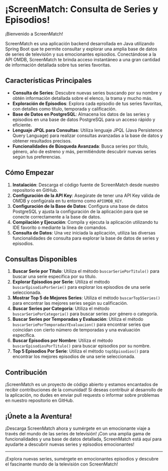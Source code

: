 # **¡ScreenMatch: Consulta de Series y Episodios!**

¡Bienvenido a ScreenMatch!

ScreenMatch es una aplicación backend desarrollada en Java utilizando Spring Boot que te permite consultar y explorar una amplia base de datos de series de televisión y sus emocionantes episodios. Conectándose a la API OMDB, ScreenMatch te brinda acceso instantáneo a una gran cantidad de información detallada sobre tus series favoritas.

## **Características Principales**

- **Consulta de Series**: Descubre nuevas series buscando por su nombre y obtén información detallada sobre el elenco, la trama y mucho más.
- **Exploración de Episodios**: Explora cada episodio de tus series favoritas, con detalles como título, temporada y calificación.
- **Base de Datos en PostgreSQL**: Almacena los datos de las series y episodios en una base de datos PostgreSQL para un acceso rápido y eficiente.
- **Lenguaje JPQL para Consultas**: Utiliza lenguaje JPQL (Java Persistence Query Language) para realizar consultas avanzadas a la base de datos y obtener resultados precisos.
- **Funcionalidades de Búsqueda Avanzada**: Busca series por título, género, año de estreno y más, permitiéndote descubrir nuevas series según tus preferencias.

## **Cómo Empezar**

1. **Instalación**: Descarga el código fuente de ScreenMatch desde nuestro repositorio en GitHub.
2. **Configuración de la API Key**: Asegúrate de tener una API Key válida de OMDB y configúrala en tu entorno como `APIOMDB_KEY`.
3. **Configuración de la Base de Datos**: Configura una base de datos PostgreSQL y ajusta la configuración de la aplicación para que se conecte correctamente a la base de datos.
4. **Compilación y Ejecución**: Compila y ejecuta la aplicación utilizando tu IDE favorito o mediante la línea de comandos.
5. **Consulta de Datos**: Una vez iniciada la aplicación, utiliza las diversas funcionalidades de consulta para explorar la base de datos de series y episodios.

## **Consultas Disponibles**

1. **Buscar Serie por Título**: Utiliza el método `buscarSeriePorTitulo()` para buscar una serie específica por su título.
2. **Explorar Episodios por Serie**: Utiliza el método `buscarEpisodioPorSerie()` para explorar los episodios de una serie seleccionada.
3. **Mostrar Top 5 de Mejores Series**: Utiliza el método `buscarTop5Series()` para encontrar las mejores series según su calificación.
4. **Buscar Series por Categoría**: Utiliza el método `buscarSeriePorCategoria()` para buscar series por género o categoría.
5. **Buscar Series por Temporadas y Evaluación**: Utiliza el método `buscarSeriePorTemporadasYEvaluacion()` para encontrar series que coincidan con cierto número de temporadas y una evaluación específica.
6. **Buscar Episodios por Nombre**: Utiliza el método `buscarEpisodiosPorTitulo()` para buscar episodios por su nombre.
7. **Top 5 Episodios Por Serie**: Utiliza el método `top5Episodios()` para encontrar los mejores episodios de una serie seleccionada.

## **Contribución**

¡ScreenMatch es un proyecto de código abierto y estamos encantados de recibir contribuciones de la comunidad! Si deseas contribuir al desarrollo de la aplicación, no dudes en enviar pull requests o informar sobre problemas en nuestro repositorio en GitHub.

## **¡Únete a la Aventura!**

¡Descarga ScreenMatch ahora y sumérgete en un emocionante viaje a través del mundo de las series de televisión! ¡Con una amplia gama de funcionalidades y una base de datos detallada, ScreenMatch está aquí para ayudarte a descubrir nuevas series y episodios emocionantes!

---

¡Explora nuevas series, sumérgete en emocionantes episodios y descubre el fascinante mundo de la televisión con ScreenMatch!

